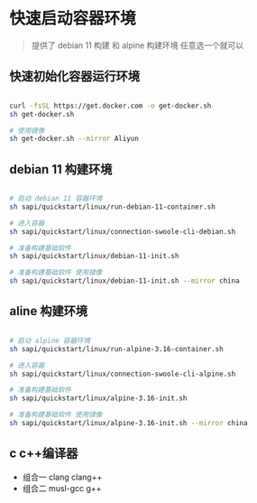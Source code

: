 # 快速启动容器环境

> 提供了 debian 11 构建 和 alpine 构建环境
> 任意选一个就可以

## 快速初始化容器运行环境
```bash

curl -fsSL https://get.docker.com -o get-docker.sh
sh get-docker.sh

# 使用镜像
sh get-docker.sh --mirror Aliyun

```

## debian 11 构建环境

```bash

# 启动 debian 11 容器环境
sh sapi/quickstart/linux/run-debian-11-container.sh

# 进入容器
sh sapi/quickstart/linux/connection-swoole-cli-debian.sh

# 准备构建基础软件
sh sapi/quickstart/linux/debian-11-init.sh

# 准备构建基础软件 使用镜像
sh sapi/quickstart/linux/debian-11-init.sh --mirror china
```

## aline 构建环境

```bash

# 启动 alpine 容器环境
sh sapi/quickstart/linux/run-alpine-3.16-container.sh

# 进入容器
sh sapi/quickstart/linux/connection-swoole-cli-alpine.sh

# 准备构建基础软件
sh sapi/quickstart/linux/alpine-3.16-init.sh

# 准备构建基础软件 使用镜像
sh sapi/quickstart/linux/alpine-3.16-init.sh --mirror china

```


## c c++编译器
- 组合一 clang clang++
- 组合二 musl-gcc g++
